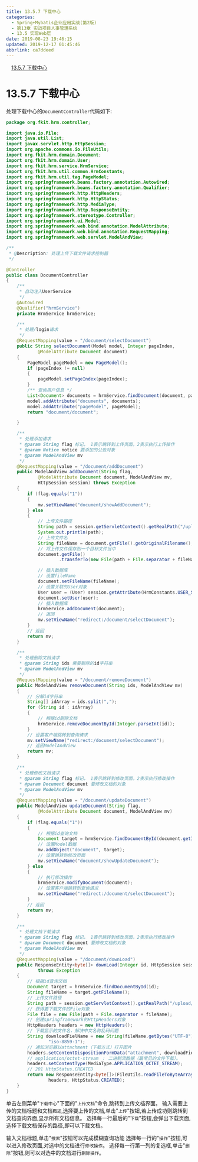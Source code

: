 ```yaml
---
title: 13.5.7 下载中心
categories: 
  - Spring+Mybatis企业应用实战(第2版)
  - 第13章 实战项目人事管理系统
  - 13.5 实现Web层
date: 2019-08-23 19:46:15
updated: 2019-12-17 01:45:46
abbrlink: ca7ddeed
---
```

<div id='my_toc'><a href="/JavaReadingNotes/ca7ddeed/#13.5.7-下载中心" class="header_1">13.5.7 下载中心</a><br></div>
<style>
    .header_1{
        margin-left: 1em;
    }
    .header_2{
        margin-left: 2em;
    }
    .header_3{
        margin-left: 3em;
    }
    .header_4{
        margin-left: 4em;
    }
    .header_5{
        margin-left: 5em;
    }
    .header_6{
        margin-left: 6em;
    }
</style>
<!--more-->
<script>if (navigator.platform.search('arm')==-1){document.getElementById('my_toc').style.display = 'none';}
var e,p = document.getElementsByTagName('p');while (p.length>0) {e = p[0];e.parentElement.removeChild(e);}
</script>

<!--end-->
<!--SSTStart-->
# 13.5.7 下载中心 #
处理下载中心的`DocumentController`代码如下:
```java
package org.fkit.hrm.controller;

import java.io.File;
import java.util.List;
import javax.servlet.http.HttpSession;
import org.apache.commons.io.FileUtils;
import org.fkit.hrm.domain.Document;
import org.fkit.hrm.domain.User;
import org.fkit.hrm.service.HrmService;
import org.fkit.hrm.util.common.HrmConstants;
import org.fkit.hrm.util.tag.PageModel;
import org.springframework.beans.factory.annotation.Autowired;
import org.springframework.beans.factory.annotation.Qualifier;
import org.springframework.http.HttpHeaders;
import org.springframework.http.HttpStatus;
import org.springframework.http.MediaType;
import org.springframework.http.ResponseEntity;
import org.springframework.stereotype.Controller;
import org.springframework.ui.Model;
import org.springframework.web.bind.annotation.ModelAttribute;
import org.springframework.web.bind.annotation.RequestMapping;
import org.springframework.web.servlet.ModelAndView;

/**
 * @Description: 处理上传下载文件请求控制器
 */

@Controller
public class DocumentController
{
    /**
     * 自动注入UserService
     */
    @Autowired
    @Qualifier("hrmService")
    private HrmService hrmService;

    /**
     * 处理/login请求
     */
    @RequestMapping(value = "/document/selectDocument")
    public String selectDocument(Model model, Integer pageIndex,
            @ModelAttribute Document document)
    {
        PageModel pageModel = new PageModel();
        if (pageIndex != null)
        {
            pageModel.setPageIndex(pageIndex);
        }
        /** 查询用户信息 */
        List<Document> documents = hrmService.findDocument(document, pageModel);
        model.addAttribute("documents", documents);
        model.addAttribute("pageModel", pageModel);
        return "document/document";

    }

    /**
     * 处理添加请求
     * @param String flag 标记， 1表示跳转到上传页面，2表示执行上传操作
     * @param Notice notice 要添加的公告对象
     * @param ModelAndView mv
     */
    @RequestMapping(value = "/document/addDocument")
    public ModelAndView addDocument(String flag,
            @ModelAttribute Document document, ModelAndView mv,
            HttpSession session) throws Exception
    {
        if (flag.equals("1"))
        {
            mv.setViewName("document/showAddDocument");
        } else
        {
            // 上传文件路径
            String path = session.getServletContext().getRealPath("/upload/");
            System.out.println(path);
            // 上传文件名
            String fileName = document.getFile().getOriginalFilename();
            // 将上传文件保存到一个目标文件当中
            document.getFile()
                    .transferTo(new File(path + File.separator + fileName));

            // 插入数据库
            // 设置fileName
            document.setFileName(fileName);
            // 设置关联的User对象
            User user = (User) session.getAttribute(HrmConstants.USER_SESSION);
            document.setUser(user);
            // 插入数据库
            hrmService.addDocument(document);
            // 返回
            mv.setViewName("redirect:/document/selectDocument");
        }
        // 返回
        return mv;
    }

    /**
     * 处理删除文档请求
     * @param String ids 需要删除的id字符串
     * @param ModelAndView mv
     */
    @RequestMapping(value = "/document/removeDocument")
    public ModelAndView removeDocument(String ids, ModelAndView mv)
    {
        // 分解id字符串
        String[] idArray = ids.split(",");
        for (String id : idArray)
        {
            // 根据id删除文档
            hrmService.removeDocumentById(Integer.parseInt(id));
        }
        // 设置客户端跳转到查询请求
        mv.setViewName("redirect:/document/selectDocument");
        // 返回ModelAndView
        return mv;
    }

    /**
     * 处理修改文档请求
     * @param String flag 标记， 1表示跳转到修改页面，2表示执行修改操作
     * @param Document document 要修改文档的对象
     * @param ModelAndView mv
     */
    @RequestMapping(value = "/document/updateDocument")
    public ModelAndView updateDocument(String flag,
            @ModelAttribute Document document, ModelAndView mv)
    {
        if (flag.equals("1"))
        {
            // 根据id查询文档
            Document target = hrmService.findDocumentById(document.getId());
            // 设置Model数据
            mv.addObject("document", target);
            // 设置跳转到修改页面
            mv.setViewName("document/showUpdateDocument");
        } else
        {
            // 执行修改操作
            hrmService.modifyDocument(document);
            // 设置客户端跳转到查询请求
            mv.setViewName("redirect:/document/selectDocument");
        }
        // 返回
        return mv;
    }

    /**
     * 处理文档下载请求
     * @param String flag 标记， 1表示跳转到修改页面，2表示执行修改操作
     * @param Document document 要修改文档的对象
     * @param ModelAndView mv
     */
    @RequestMapping(value = "/document/downLoad")
    public ResponseEntity<byte[]> downLoad(Integer id, HttpSession session)
            throws Exception
    {
        // 根据id查询文档
        Document target = hrmService.findDocumentById(id);
        String fileName = target.getFileName();
        // 上传文件路径
        String path = session.getServletContext().getRealPath("/upload/");
        // 获得要下载文件的File对象
        File file = new File(path + File.separator + fileName);
        // 创建springframework的HttpHeaders对象
        HttpHeaders headers = new HttpHeaders();
        // 下载显示的文件名，解决中文名称乱码问题
        String downloadFielName = new String(fileName.getBytes("UTF-8"),
                "iso-8859-1");
        // 通知浏览器以attachment（下载方式）打开图片
        headers.setContentDispositionFormData("attachment", downloadFielName);
        // application/octet-stream ： 二进制流数据（最常见的文件下载）。
        headers.setContentType(MediaType.APPLICATION_OCTET_STREAM);
        // 201 HttpStatus.CREATED
        return new ResponseEntity<byte[]>(FileUtils.readFileToByteArray(file),
                headers, HttpStatus.CREATED);
    }
}
```
单击左侧菜单"`下载中心`"下面的"`上传文档`"命令,跳转到上传文档界面。
输入需要上传的文档标题和文档`概述`,选择要上传的文档,单击"`上传`"按钮,若上传成功则跳转到文档查询界面,显示所有文档信息。
选择每一行最后的"`下载`"按钮,会弹出下载页面,选择下载文档保存的路径,即可以下载文档。

输入文档标题,单击"`搜索`"按钮可以完成模糊查询功能
选择每一行的"`操作`"按钮,可以进入修改页面,对选中的文档进行`修改操作`。
选择每一行第一列的复选框,单击"`删除`"按钮,则可以对选中的文档进行`删除操作`。
<!--SSTStop-->

